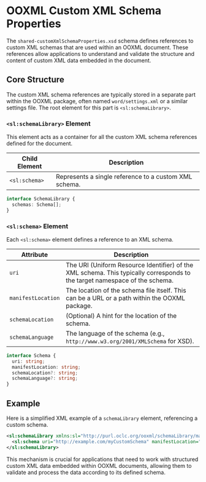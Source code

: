 # OOXML Custom XML Schema Properties

The `shared-customXmlSchemaProperties.xsd` schema defines references to custom XML schemas that are used within an OOXML document. These references allow applications to understand and validate the structure and content of custom XML data embedded in the document.

## Core Structure

The custom XML schema references are typically stored in a separate part within the OOXML package, often named `word/settings.xml` or a similar settings file. The root element for this part is `<sl:schemaLibrary>`.

### `<sl:schemaLibrary>` Element

This element acts as a container for all the custom XML schema references defined for the document.

| Child Element | Description |
| --- | --- |
| `<sl:schema>` | Represents a single reference to a custom XML schema. |

```typescript
interface SchemaLibrary {
  schemas: Schema[];
}
```

### `<sl:schema>` Element

Each `<sl:schema>` element defines a reference to an XML schema.

| Attribute | Description |
| --- | --- |
| `uri` | The URI (Uniform Resource Identifier) of the XML schema. This typically corresponds to the target namespace of the schema. |
| `manifestLocation` | The location of the schema file itself. This can be a URL or a path within the OOXML package. |
| `schemaLocation` | (Optional) A hint for the location of the schema. |
| `schemaLanguage` | The language of the schema (e.g., `http://www.w3.org/2001/XMLSchema` for XSD). |

```typescript
interface Schema {
  uri: string;
  manifestLocation: string;
  schemaLocation?: string;
  schemaLanguage?: string;
}
```

## Example

Here is a simplified XML example of a `schemaLibrary` element, referencing a custom schema.

```xml
<sl:schemaLibrary xmlns:sl="http://purl.oclc.org/ooxml/schemaLibrary/main">
  <sl:schema uri="http://example.com/myCustomSchema" manifestLocation="customSchema.xsd"/>
</sl:schemaLibrary>
```

This mechanism is crucial for applications that need to work with structured custom XML data embedded within OOXML documents, allowing them to validate and process the data according to its defined schema.
